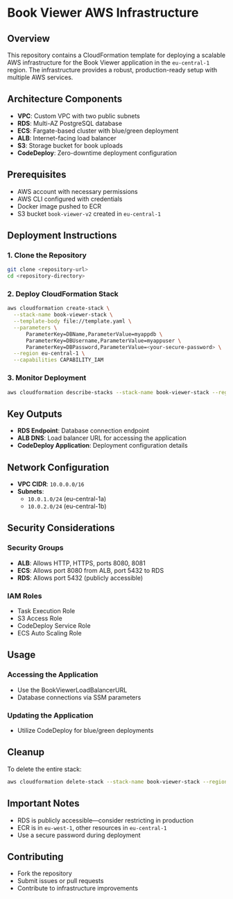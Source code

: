 
# Book Viewer AWS Infrastructure

## Overview

This repository contains a CloudFormation template for deploying a scalable AWS infrastructure for the Book Viewer application in the `eu-central-1` region. The infrastructure provides a robust, production-ready setup with multiple AWS services.

## Architecture Components

- **VPC**: Custom VPC with two public subnets
- **RDS**: Multi-AZ PostgreSQL database
- **ECS**: Fargate-based cluster with blue/green deployment
- **ALB**: Internet-facing load balancer
- **S3**: Storage bucket for book uploads
- **CodeDeploy**: Zero-downtime deployment configuration

## Prerequisites

- AWS account with necessary permissions
- AWS CLI configured with credentials
- Docker image pushed to ECR
- S3 bucket `book-viewer-v2` created in `eu-central-1`

## Deployment Instructions

### 1. Clone the Repository

```bash
git clone <repository-url>
cd <repository-directory>
```

### 2. Deploy CloudFormation Stack

```bash
aws cloudformation create-stack \
  --stack-name book-viewer-stack \
  --template-body file://template.yaml \
  --parameters \
      ParameterKey=DBName,ParameterValue=myappdb \
      ParameterKey=DBUsername,ParameterValue=myappuser \
      ParameterKey=DBPassword,ParameterValue=<your-secure-password> \
  --region eu-central-1 \
  --capabilities CAPABILITY_IAM
```

### 3. Monitor Deployment

```bash
aws cloudformation describe-stacks --stack-name book-viewer-stack --region eu-central-1
```

## Key Outputs

- **RDS Endpoint**: Database connection endpoint
- **ALB DNS**: Load balancer URL for accessing the application
- **CodeDeploy Application**: Deployment configuration details

## Network Configuration

- **VPC CIDR**: `10.0.0.0/16`
- **Subnets**:
    - `10.0.1.0/24` (eu-central-1a)
    - `10.0.2.0/24` (eu-central-1b)

## Security Considerations

### Security Groups
- **ALB**: Allows HTTP, HTTPS, ports 8080, 8081
- **ECS**: Allows port 8080 from ALB, port 5432 to RDS
- **RDS**: Allows port 5432 (publicly accessible)

### IAM Roles
- Task Execution Role
- S3 Access Role
- CodeDeploy Service Role
- ECS Auto Scaling Role

## Usage

### Accessing the Application
- Use the BookViewerLoadBalancerURL
- Database connections via SSM parameters

### Updating the Application
- Utilize CodeDeploy for blue/green deployments

## Cleanup

To delete the entire stack:

```bash
aws cloudformation delete-stack --stack-name book-viewer-stack --region eu-central-1
```

## Important Notes

- RDS is publicly accessible—consider restricting in production
- ECR is in `eu-west-1`, other resources in `eu-central-1`
- Use a secure password during deployment

## Contributing

- Fork the repository
- Submit issues or pull requests
- Contribute to infrastructure improvements
